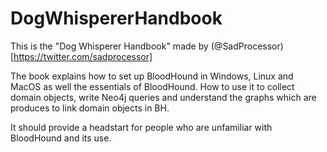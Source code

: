 # DogWhispererHandbook
This is the "Dog Whisperer Handbook" made by (@SadProcessor)[https://twitter.com/sadprocessor]

The book explains how to set up BloodHound in Windows, Linux and MacOS as well the essentials of BloodHound. 
How to use it to collect domain objects, write Neo4j queries and understand the graphs which are produces to link domain objects in BH.

It should provide a headstart for people who are unfamiliar with BloodHound and its use.
